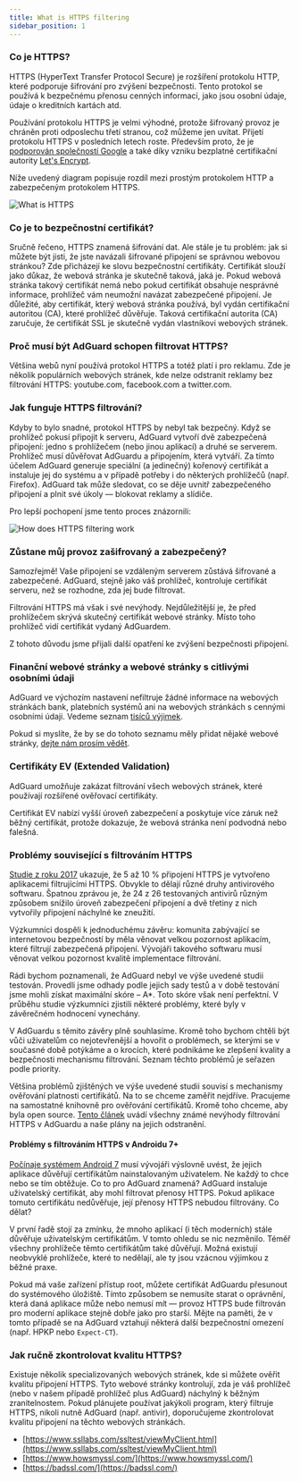 ```yaml
---
title: What is HTTPS filtering
sidebar_position: 1
---
```


### Co je HTTPS?

HTTPS (HyperText Transfer Protocol Secure) je rozšíření protokolu HTTP, které podporuje šifrování pro zvýšení bezpečnosti. Tento protokol se používá k bezpečnému přenosu cenných informací, jako jsou osobní údaje, údaje o kreditních kartách atd.

Používání protokolu HTTPS je velmi výhodné, protože šifrovaný provoz je chráněn proti odposlechu třetí stranou, což můžeme jen uvítat. Přijetí protokolu HTTPS v posledních letech roste. Především proto, že je [podporován společností Google](https://webmasters.googleblog.com/2014/08/https-as-ranking-signal.html) a také díky vzniku bezplatné certifikační autority [Let's Encrypt](https://en.wikipedia.org/wiki/Let's_Encrypt).

Níže uvedený diagram popisuje rozdíl mezi prostým protokolem HTTP a zabezpečeným protokolem HTTPS.

![What is HTTPS](https://cdn.adtidy.org/public/Adguard/Blog/https/what_is_https.png)

### Co je to bezpečnostní certifikát?

Sručně řečeno, HTTPS znamená šifrování dat. Ale stále je tu problém: jak si můžete být jisti, že jste navázali šifrované připojení se správnou webovou stránkou? Zde přicházejí ke slovu bezpečnostní certifikáty. Certifikát slouží jako důkaz, že webová stránka je skutečně taková, jaká je. Pokud webová stránka takový certifikát nemá nebo pokud certifikát obsahuje nesprávné informace, prohlížeč vám neumožní navázat zabezpečené připojení. Je důležité, aby certifikát, který webová stránka používá, byl vydán certifikační autoritou (CA), které prohlížeč důvěřuje. Taková certifikační autorita (CA) zaručuje, že certifikát SSL je skutečně vydán vlastníkovi webových stránek.

### Proč musí být AdGuard schopen filtrovat HTTPS?

Většina webů nyní používá protokol HTTPS a totéž platí i pro reklamu. Zde je několik populárních webových stránek, kde nelze odstranit reklamy bez filtrování HTTPS: youtube.com, facebook.com a twitter.com.

### Jak funguje HTTPS filtrování?

Kdyby to bylo snadné, protokol HTTPS by nebyl tak bezpečný. Když se prohlížeč pokusí připojit k serveru, AdGuard vytvoří dvě zabezpečená připojení: jedno s prohlížečem (nebo jinou aplikací) a druhé se serverem. Prohlížeč musí důvěřovat AdGuardu a připojením, která vytváří. Za tímto účelem AdGuard generuje speciální (a jedinečný) kořenový certifikát a instaluje jej do systému a v případě potřeby i do některých prohlížečů (např. Firefox). AdGuard tak může sledovat, co se děje uvnitř zabezpečeného připojení a plnit své úkoly — blokovat reklamy a slídiče.

Pro lepší pochopení jsme tento proces znázornili:

![How does HTTPS filtering work](https://cdn.adtidy.org/public/Adguard/Blog/https/what_is_https_filtering.png)

### Zůstane můj provoz zašifrovaný a zabezpečený?

Samozřejmě! Vaše připojení se vzdáleným serverem zůstává šifrované a zabezpečené. AdGuard, stejně jako váš prohlížeč, kontroluje certifikát serveru, než se rozhodne, zda jej bude filtrovat.

Filtrování HTTPS má však i své nevýhody. Nejdůležitější je, že před prohlížečem skrývá skutečný certifikát webové stránky. Místo toho prohlížeč vidí certifikát vydaný AdGuardem.

Z tohoto důvodu jsme přijali další opatření ke zvýšení bezpečnosti připojení.

### Finanční webové stránky a webové stránky s citlivými osobními údaji

AdGuard ve výchozím nastavení nefiltruje žádné informace na webových stránkách bank, platebních systémů ani na webových stránkách s cennými osobními údaji. Vedeme seznam [tisíců výjimek](https://github.com/AdguardTeam/HttpsExclusions).

Pokud si myslíte, že by se do tohoto seznamu měly přidat nějaké webové stránky, [dejte nám prosím vědět](https://github.com/AdguardTeam/HttpsExclusions/issues/new).

### Certifikáty EV (Extended Validation)

AdGuard umožňuje zakázat filtrování všech webových stránek, které používají rozšířené ověřovací certifikáty.

Certifikát EV nabízí vyšší úroveň zabezpečení a poskytuje více záruk než běžný certifikát, protože dokazuje, že webová stránka není podvodná nebo falešná.

### Problémy související s filtrováním HTTPS

[Studie z roku 2017](https://cdn.adtidy.org/public/Adguard/Blog/https/interception-ndss17.pdf) ukazuje, že 5 až 10 % připojení HTTPS je vytvořeno aplikacemi filtrujícími HTTPS. Obvykle to dělají různé druhy antivirového softwaru. Špatnou zprávou je, že 24 z 26 testovaných antivirů různým způsobem snížilo úroveň zabezpečení připojení a dvě třetiny z nich vytvořily připojení náchylné ke zneužití.

Výzkumníci dospěli k jednoduchému závěru: komunita zabývající se internetovou bezpečností by měla věnovat velkou pozornost aplikacím, které filtrují zabezpečená připojení. Vývojáři takového softwaru musí věnovat velkou pozornost kvalitě implementace filtrování.

Rádi bychom poznamenali, že AdGuard nebyl ve výše uvedené studii testován. Provedli jsme odhady podle jejich sady testů a v době testování jsme mohli získat maximální skóre – A\*. Toto skóre však není perfektní. V průběhu studie výzkumníci zjistili některé problémy, které byly v závěrečném hodnocení vynechány.

V AdGuardu s těmito závěry plně souhlasíme. Kromě toho bychom chtěli být vůči uživatelům co nejotevřenější a hovořit o problémech, se kterými se v současné době potýkáme a o krocích, které podnikáme ke zlepšení kvality a bezpečnosti mechanismu filtrování. Seznam těchto problémů je seřazen podle priority.

Většina problémů zjištěných ve výše uvedené studii souvisí s mechanismy ověřování platnosti certifikátů. Na to se chceme zaměřit nejdříve. Pracujeme na samostatné knihovně pro ověřování certifikátů. Kromě toho chceme, aby byla open source. [Tento článek](../known-issues) uvádí všechny známé nevýhody filtrování HTTPS v AdGuardu a naše plány na jejich odstranění.

#### Problémy s filtrováním HTTPS v Androidu 7+

[Počínaje systémem Android 7](https://blog.adguard.com/en/android-nougat-release-and-what-does-it-mean-for-adguard-users/) musí vývojáři výslovně uvést, že jejich aplikace důvěřují certifikátům nainstalovaným uživatelem. Ne každý to chce nebo se tím obtěžuje. Co to pro AdGuard znamená? AdGuard instaluje uživatelský certifikát, aby mohl filtrovat přenosy HTTPS. Pokud aplikace tomuto certifikátu nedůvěřuje, její přenosy HTTPS nebudou filtrovány. Co dělat?

V první řadě stojí za zmínku, že mnoho aplikací (i těch moderních) stále důvěřuje uživatelským certifikátům. V tomto ohledu se nic nezměnilo. Téměř všechny prohlížeče těmto certifikátům také důvěřují. Možná existují neobvyklé prohlížeče, které to nedělají, ale ty jsou vzácnou výjimkou z běžné praxe.

Pokud má vaše zařízení přístup root, můžete certifikát AdGuardu přesunout do systémového úložiště. Tímto způsobem se nemusíte starat o oprávnění, která daná aplikace může nebo nemusí mít — provoz HTTPS bude filtrován pro moderní aplikace stejně dobře jako pro starší. Mějte na paměti, že v tomto případě se na AdGuard vztahují některá další bezpečnostní omezení (např. HPKP nebo `Expect-CT`).

### Jak ručně zkontrolovat kvalitu HTTPS?

Existuje několik specializovaných webových stránek, kde si můžete ověřit kvalitu připojení HTTPS. Tyto webové stránky kontrolují, zda je váš prohlížeč (nebo v našem případě prohlížeč plus AdGuard) náchylný k běžným zranitelnostem. Pokud plánujete používat jakýkoli program, který filtruje HTTPS, nikoli nutně AdGuard (např. antivir), doporučujeme zkontrolovat kvalitu připojení na těchto webových stránkách.

* [https://www.ssllabs.com/ssltest/viewMyClient.html](https://www.ssllabs.com/ssltest/viewMyClient.html)
* [https://www.howsmyssl.com/](https://www.howsmyssl.com/)
* [https://badssl.com/](https://badssl.com/)